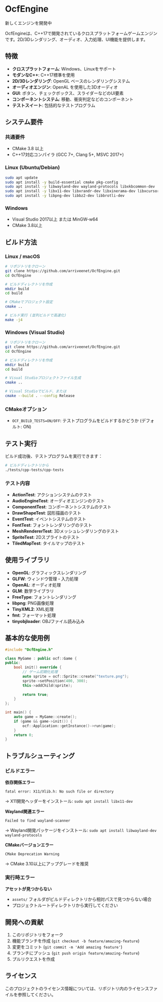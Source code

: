 # OcfEngine
新しくエンジンを開発中

OcfEngineは、C++17で開発されているクロスプラットフォームゲームエンジンです。2D/3Dレンダリング、オーディオ、入力処理、UI機能を提供します。

## 特徴
- **クロスプラットフォーム**: Windows、Linuxをサポート
- **モダンなC++**: C++17標準を使用
- **2D/3Dレンダリング**: OpenGL ベースのレンダリングシステム
- **オーディオエンジン**: OpenAL を使用した3Dオーディオ
- **GUI**: ボタン、チェックボックス、スライダーなどのUI要素
- **コンポーネントシステム**: 移動、衝突判定などのコンポーネント
- **テストスイート**: 包括的なテストプログラム

## システム要件

### 共通要件
- CMake 3.8 以上
- C++17対応コンパイラ (GCC 7+, Clang 5+, MSVC 2017+)

### Linux (Ubuntu/Debian)
```bash
sudo apt update
sudo apt install -y build-essential cmake pkg-config
sudo apt install -y libwayland-dev wayland-protocols libxkbcommon-dev
sudo apt install -y libx11-dev libxrandr-dev libxinerama-dev libxcursor-dev libxi-dev
sudo apt install -y libpng-dev libbz2-dev libbrotli-dev
```

### Windows
- Visual Studio 2017以上 または MinGW-w64
- CMake 3.8以上

## ビルド方法

### Linux / macOS
```bash
# リポジトリをクローン
git clone https://github.com/arriveenet/OcfEngine.git
cd OcfEngine

# ビルドディレクトリを作成
mkdir build
cd build

# CMakeでプロジェクト設定
cmake ..

# ビルド実行 (並列ビルドで高速化)
make -j4
```

### Windows (Visual Studio)
```bash
# リポジトリをクローン
git clone https://github.com/arriveenet/OcfEngine.git
cd OcfEngine

# ビルドディレクトリを作成
mkdir build
cd build

# Visual Studioプロジェクトファイル生成
cmake ..

# Visual Studioでビルド、または
cmake --build . --config Release
```

### CMakeオプション
- `OCF_BUILD_TESTS=ON/OFF`: テストプログラムをビルドするかどうか (デフォルト: ON)

## テスト実行

ビルド成功後、テストプログラムを実行できます：

```bash
# ビルドディレクトリから
./tests/cpp-tests/cpp-tests
```

### テスト内容
- **ActionTest**: アクションシステムのテスト
- **AudioEngineTest**: オーディオエンジンのテスト
- **ComponentTest**: コンポーネントシステムのテスト
- **DrawShapeTest**: 図形描画のテスト
- **EventTest**: イベントシステムのテスト
- **FontTest**: フォントレンダリングのテスト
- **MeshRendererTest**: 3Dメッシュレンダリングのテスト
- **SpriteTest**: 2Dスプライトのテスト
- **TiledMapTest**: タイルマップのテスト

## 使用ライブラリ

- **OpenGL**: グラフィックスレンダリング
- **GLFW**: ウィンドウ管理・入力処理
- **OpenAL**: オーディオ処理
- **GLM**: 数学ライブラリ
- **FreeType**: フォントレンダリング
- **libpng**: PNG画像処理
- **TinyXML2**: XML処理
- **fmt**: フォーマット処理
- **tinyobjloader**: OBJファイル読み込み

## 基本的な使用例

```cpp
#include "OcfEngine.h"

class MyGame : public ocf::Game {
public:
    bool init() override {
        // ゲーム初期化処理
        auto sprite = ocf::Sprite::create("texture.png");
        sprite->setPosition(400, 300);
        this->addChild(sprite);
        
        return true;
    }
};

int main() {
    auto game = MyGame::create();
    if (game && game->init()) {
        ocf::Application::getInstance()->run(game);
    }
    return 0;
}
```

## トラブルシューティング

### ビルドエラー

**依存関係エラー**
```
fatal error: X11/Xlib.h: No such file or directory
```
→ X11開発ヘッダーをインストール: `sudo apt install libx11-dev`

**Wayland関連エラー**
```
Failed to find wayland-scanner
```
→ Wayland開発パッケージをインストール: `sudo apt install libwayland-dev wayland-protocols`

**CMakeバージョンエラー**
```
CMake Deprecation Warning
```
→ CMake 3.10以上にアップグレードを推奨

### 実行時エラー

**アセットが見つからない**
- `assets/` フォルダがビルドディレクトリから相対パスで見つからない場合
- プロジェクトルートディレクトリから実行してください

## 開発への貢献

1. このリポジトリをフォーク
2. 機能ブランチを作成 (`git checkout -b feature/amazing-feature`)
3. 変更をコミット (`git commit -m 'Add amazing feature'`)
4. ブランチにプッシュ (`git push origin feature/amazing-feature`)
5. プルリクエストを作成

## ライセンス

このプロジェクトのライセンス情報については、リポジトリ内のライセンスファイルを参照してください。
